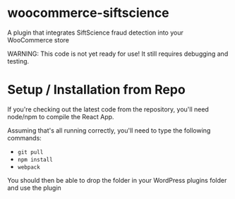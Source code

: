 # woocommerce-siftscience
A plugin that integrates SiftScience fraud detection into your WooCommerce store

WARNING: This code is not yet ready for use! It still requires debugging and testing.

# Setup / Installation from Repo

If you're checking out the latest code from the repository, you'll need node/npm to compile the React App.

Assuming that's all running correctly, you'll need to type the following commands:
- `git pull`
- `npm install`
- `webpack`

You should then be able to drop the folder in your WordPress plugins folder and use the plugin
